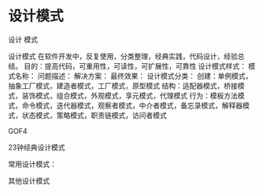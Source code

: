 # 设计模式

设计
模式

设计模式
    在软件开发中，反复使用，分类整理，经典实践，代码设计，经验总结。
    目的：提高代码，可重用性，可读性，可扩展性，可靠性
    设计模式样式：
        模式名称：
        问题描述：
        解决方案：
        最终效果：
    设计模式分类：
        创建：单例模式，抽象工厂模式，建造者模式，工厂模式，原型模式
        结构：适配器模式，桥接模式，装饰模式，组合模式，外观模式，享元模式，代理模式
        行为：模板方法模式，命令模式，迭代器模式，观察者模式，中介者模式，备忘录模式，解释器模式，状态模式，策略模式，职责链模式，访问者模式

GOF4

23钟经典设计模式

常用设计模式：

其他设计模式
